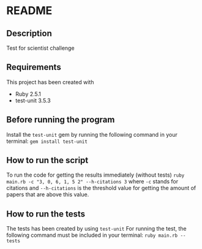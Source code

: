 # README
## Description

Test for scientist challenge

## Requirements

This project has been created with

* Ruby 2.5.1
* test-unit 3.5.3

## Before running the program
Install the `test-unit` gem by running the following command in your terminal:
`gem install test-unit`

## How to run the script
To run the code for getting the results immediately (without tests)
`ruby main.rb -c "3, 0, 6, 1, 5 2" --h-citations 3`
where `-c` stands for citations and `--h-citations` is the threshold value for getting the amount of papers that are above this value.

## How to run the tests
The tests has been created by using `test-unit`
For running the test, the following command must be included in your terminal:
`ruby main.rb --tests`
